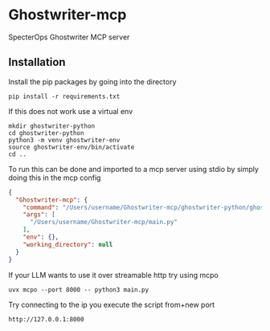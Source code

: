 # Ghostwriter-mcp
SpecterOps Ghostwriter MCP server

## Installation
Install the pip packages by going into the directory
```shell
pip install -r requirements.txt
```
If this does not work use a virtual env
```shell
mkdir ghostwriter-python
cd ghostwriter-python
python3 -m venv ghostwriter-env
source ghostwriter-env/bin/activate
cd ..
```
To run this can be done and imported to a mcp server using stdio by simply doing this in the mcp config 
```json
{
  "Ghostwriter-mcp": {
    "command": "/Users/username/Ghostwriter-mcp/ghostwriter-python/ghostwriter-env/bin/python3",
    "args": [
      "/Users/username/Ghostwriter-mcp/main.py"
    ],
    "env": {},
    "working_directory": null
  }
}
```
If your LLM wants to use it over streamable http try using mcpo
```shell
uvx mcpo --port 8000 -- python3 main.py
```
Try connecting to the ip you execute the script from+new port

`http://127.0.0.1:8000`
